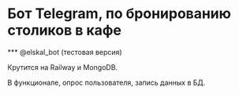# Бот Telegram, по бронированию столиков в кафе

*** @elskal_bot (тестовая версия)

Крутится на Railway и MongoDB.

В функционале, опрос пользователя, запись данных в БД. 

